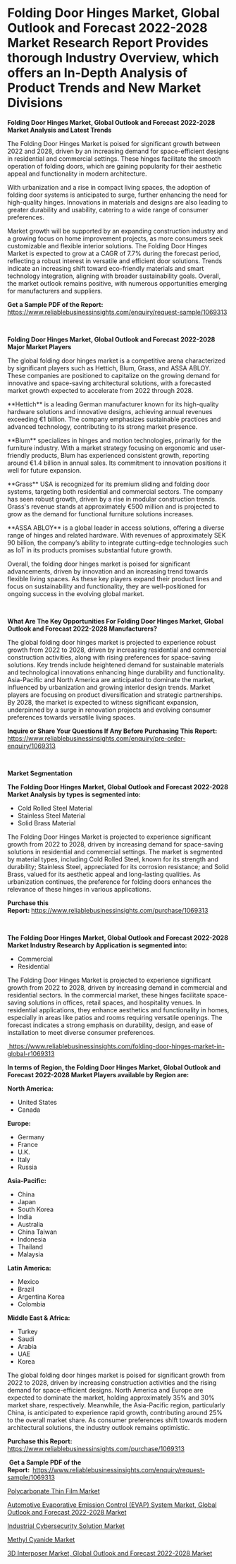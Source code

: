 <p><h1>Folding Door Hinges Market, Global Outlook and Forecast 2022-2028 Market Research Report Provides thorough Industry Overview, which offers an In-Depth Analysis of Product Trends and New Market Divisions</h1></p><p><strong>Folding Door Hinges Market, Global Outlook and Forecast 2022-2028 Market Analysis and Latest Trends</strong></p>
<p><p>The Folding Door Hinges Market is poised for significant growth between 2022 and 2028, driven by an increasing demand for space-efficient designs in residential and commercial settings. These hinges facilitate the smooth operation of folding doors, which are gaining popularity for their aesthetic appeal and functionality in modern architecture. </p><p>With urbanization and a rise in compact living spaces, the adoption of folding door systems is anticipated to surge, further enhancing the need for high-quality hinges. Innovations in materials and designs are also leading to greater durability and usability, catering to a wide range of consumer preferences. </p><p>Market growth will be supported by an expanding construction industry and a growing focus on home improvement projects, as more consumers seek customizable and flexible interior solutions. The Folding Door Hinges Market is expected to grow at a CAGR of 7.7% during the forecast period, reflecting a robust interest in versatile and efficient door solutions. Trends indicate an increasing shift toward eco-friendly materials and smart technology integration, aligning with broader sustainability goals. Overall, the market outlook remains positive, with numerous opportunities emerging for manufacturers and suppliers.</p></p>
<p><strong>Get a Sample PDF of the Report:&nbsp;</strong> <a href="https://www.reliablebusinessinsights.com/enquiry/request-sample/1069313?utm_campaign=96&utm_medium=2&utm_source=Github&utm_content=ia&utm_term=25122024&utm_id=folding-door-hinges-market-global-outlook-and-forecast-2022-2028">https://www.reliablebusinessinsights.com/enquiry/request-sample/1069313</a></p>
<p>&nbsp;</p>
<p><strong>Folding Door Hinges Market, Global Outlook and Forecast 2022-2028 Major Market Players</strong></p>
<p><p>The global folding door hinges market is a competitive arena characterized by significant players such as Hettich, Blum, Grass, and ASSA ABLOY. These companies are positioned to capitalize on the growing demand for innovative and space-saving architectural solutions, with a forecasted market growth expected to accelerate from 2022 through 2028.</p><p>**Hettich** is a leading German manufacturer known for its high-quality hardware solutions and innovative designs, achieving annual revenues exceeding €1 billion. The company emphasizes sustainable practices and advanced technology, contributing to its strong market presence.</p><p>**Blum** specializes in hinges and motion technologies, primarily for the furniture industry. With a market strategy focusing on ergonomic and user-friendly products, Blum has experienced consistent growth, reporting around €1.4 billion in annual sales. Its commitment to innovation positions it well for future expansion.</p><p>**Grass** USA is recognized for its premium sliding and folding door systems, targeting both residential and commercial sectors. The company has seen robust growth, driven by a rise in modular construction trends. Grass's revenue stands at approximately €500 million and is projected to grow as the demand for functional furniture solutions increases.</p><p>**ASSA ABLOY** is a global leader in access solutions, offering a diverse range of hinges and related hardware. With revenues of approximately SEK 90 billion, the company’s ability to integrate cutting-edge technologies such as IoT in its products promises substantial future growth.</p><p>Overall, the folding door hinges market is poised for significant advancements, driven by innovation and an increasing trend towards flexible living spaces. As these key players expand their product lines and focus on sustainability and functionality, they are well-positioned for ongoing success in the evolving global market.</p></p>
<p>&nbsp;</p>
<p><strong>What Are The Key Opportunities For Folding Door Hinges Market, Global Outlook and Forecast 2022-2028 Manufacturers?</strong></p>
<p><p>The global folding door hinges market is projected to experience robust growth from 2022 to 2028, driven by increasing residential and commercial construction activities, along with rising preferences for space-saving solutions. Key trends include heightened demand for sustainable materials and technological innovations enhancing hinge durability and functionality. Asia-Pacific and North America are anticipated to dominate the market, influenced by urbanization and growing interior design trends. Market players are focusing on product diversification and strategic partnerships. By 2028, the market is expected to witness significant expansion, underpinned by a surge in renovation projects and evolving consumer preferences towards versatile living spaces.</p></p>
<p><strong>Inquire or Share Your Questions If Any Before Purchasing This Report:</strong> <a href="https://www.reliablebusinessinsights.com/enquiry/pre-order-enquiry/1069313?utm_campaign=96&utm_medium=2&utm_source=Github&utm_content=ia&utm_term=25122024&utm_id=folding-door-hinges-market-global-outlook-and-forecast-2022-2028">https://www.reliablebusinessinsights.com/enquiry/pre-order-enquiry/1069313</a></p>
<p>&nbsp;</p>
<p><strong>Market Segmentation</strong></p>
<p><strong>The Folding Door Hinges Market, Global Outlook and Forecast 2022-2028 Market Analysis by types is segmented into:</strong></p>
<p><ul><li>Cold Rolled Steel Material</li><li>Stainless Steel Material</li><li>Solid Brass Material</li></ul></p>
<p><p>The Folding Door Hinges Market is projected to experience significant growth from 2022 to 2028, driven by increasing demand for space-saving solutions in residential and commercial settings. The market is segmented by material types, including Cold Rolled Steel, known for its strength and durability; Stainless Steel, appreciated for its corrosion resistance; and Solid Brass, valued for its aesthetic appeal and long-lasting qualities. As urbanization continues, the preference for folding doors enhances the relevance of these hinges in various applications.</p></p>
<p><strong>Purchase this Report:&nbsp;</strong><a href="https://www.reliablebusinessinsights.com/purchase/1069313?utm_campaign=96&utm_medium=2&utm_source=Github&utm_content=ia&utm_term=25122024&utm_id=folding-door-hinges-market-global-outlook-and-forecast-2022-2028">https://www.reliablebusinessinsights.com/purchase/1069313</a></p>
<p>&nbsp;</p>
<p><strong>The Folding Door Hinges Market, Global Outlook and Forecast 2022-2028 Market Industry Research by Application is segmented into:</strong></p>
<p><ul><li>Commercial</li><li>Residential</li></ul></p>
<p><p>The Folding Door Hinges Market is projected to experience significant growth from 2022 to 2028, driven by increasing demand in commercial and residential sectors. In the commercial market, these hinges facilitate space-saving solutions in offices, retail spaces, and hospitality venues. In residential applications, they enhance aesthetics and functionality in homes, especially in areas like patios and rooms requiring versatile openings. The forecast indicates a strong emphasis on durability, design, and ease of installation to meet diverse consumer preferences.</p></p>
<p><a href="https://www.reliablebusinessinsights.com/folding-door-hinges-market-in-global-r1069313?utm_campaign=96&utm_medium=2&utm_source=Github&utm_content=ia&utm_term=25122024&utm_id=folding-door-hinges-market-global-outlook-and-forecast-2022-2028">&nbsp;https://www.reliablebusinessinsights.com/folding-door-hinges-market-in-global-r1069313</a></p>
<p><strong>In terms of Region, the Folding Door Hinges Market, Global Outlook and Forecast 2022-2028 Market Players available by Region are:</strong></p>
<p>
    <p> <strong> North America: </strong>
        <ul>
            <li>United States</li>
            <li>Canada</li>
        </ul>
        </p> 
    <p> <strong> Europe: </strong>
        <ul>
            <li>Germany</li>
            <li>France</li>
            <li>U.K.</li>
            <li>Italy</li>
            <li>Russia</li>
        </ul>
        </p> 
    <p> <strong> Asia-Pacific: </strong>
        <ul>
            <li>China</li>
            <li>Japan</li>
            <li>South Korea</li>
            <li>India</li>
            <li>Australia</li>
            <li>China Taiwan</li>
            <li>Indonesia</li>
            <li>Thailand</li>
            <li>Malaysia</li>
        </ul>
        </p> 
    <p> <strong> Latin America: </strong>
        <ul>
            <li>Mexico</li>
            <li>Brazil</li>
            <li>Argentina Korea</li>
            <li>Colombia</li>
        </ul>
        </p> 
    <p> <strong> Middle East & Africa: </strong>
        <ul>
            <li>Turkey</li>
            <li>Saudi</li>
            <li>Arabia</li>
            <li>UAE</li>
            <li>Korea</li>
        </ul>
    </p>
    </p>
<p><p>The global folding door hinges market is poised for significant growth from 2022 to 2028, driven by increasing construction activities and the rising demand for space-efficient designs. North America and Europe are expected to dominate the market, holding approximately 35% and 30% market share, respectively. Meanwhile, the Asia-Pacific region, particularly China, is anticipated to experience rapid growth, contributing around 25% to the overall market share. As consumer preferences shift towards modern architectural solutions, the industry outlook remains optimistic.</p></p>
<p><strong>Purchase this Report: </strong><a href="https://www.reliablebusinessinsights.com/purchase/1069313?utm_campaign=96&utm_medium=2&utm_source=Github&utm_content=ia&utm_term=25122024&utm_id=folding-door-hinges-market-global-outlook-and-forecast-2022-2028">https://www.reliablebusinessinsights.com/purchase/1069313</a></p>
<p>&nbsp;<strong>Get a Sample PDF of the Report:&nbsp;&nbsp;</strong><a href="https://www.reliablebusinessinsights.com/enquiry/request-sample/1069313?utm_campaign=96&utm_medium=2&utm_source=Github&utm_content=ia&utm_term=25122024&utm_id=folding-door-hinges-market-global-outlook-and-forecast-2022-2028">https://www.reliablebusinessinsights.com/enquiry/request-sample/1069313</a></p>
<p><strong></strong></p>
<p><p><a href="https://www.linkedin.com/pulse/c-glance-reports-anmec?utm_campaign=96&utm_medium=2&utm_source=Github&utm_content=ia&utm_term=25122024&utm_id=folding-door-hinges-market-global-outlook-and-forecast-2022-2028">Polycarbonate Thin Film Market</a></p><p><a href="https://github.com/mabencomo66/Market-Research-Report-List-1/blob/main/automotive-evaporative-emission-control-evap-system-market-global-outlook-and-forecast-2022-2028-market.md?utm_campaign=96&utm_medium=2&utm_source=Github&utm_content=ia&utm_term=25122024&utm_id=folding-door-hinges-market-global-outlook-and-forecast-2022-2028">Automotive Evaporative Emission Control (EVAP) System Market, Global Outlook and Forecast 2022-2028 Market</a></p><p><a href="https://www.linkedin.com/pulse/global-industrial-cybersecurity-solution-market-focus-product-iag1f?utm_campaign=96&utm_medium=2&utm_source=Github&utm_content=ia&utm_term=25122024&utm_id=folding-door-hinges-market-global-outlook-and-forecast-2022-2028">Industrial Cybersecurity Solution Market</a></p><p><a href="https://www.linkedin.com/pulse/global-methyl-cyanide-market-analysis-size-share-revenue-ngzve?utm_campaign=96&utm_medium=2&utm_source=Github&utm_content=ia&utm_term=25122024&utm_id=folding-door-hinges-market-global-outlook-and-forecast-2022-2028">Methyl Cyanide Market</a></p><p><a href="https://github.com/dierdrecrichton210/Market-Research-Report-List-1/blob/main/3d-interposer-market-global-outlook-and-forecast-2022-2028-market.md?utm_campaign=96&utm_medium=2&utm_source=Github&utm_content=ia&utm_term=25122024&utm_id=folding-door-hinges-market-global-outlook-and-forecast-2022-2028">3D Interposer Market, Global Outlook and Forecast 2022-2028 Market</a></p></p>